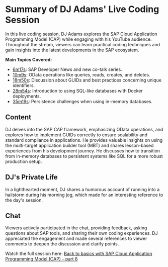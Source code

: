 # Summary of DJ Adams' Live Coding Session

In this live coding session, DJ Adams explores the SAP Cloud Application Programming Model (CAP) while engaging with his YouTube audience. Throughout the stream, viewers can learn practical coding techniques and gain insights into the latest developments in the SAP ecosystem.

**Main Topics Covered:**
- [6m17s](https://www.youtube.com/watch?v=NZj7Q4LBotA&t=6m17s): SAP Developer News and new co-talk series.
- [10m9s](https://www.youtube.com/watch?v=NZj7Q4LBotA&t=10m9s): OData operations like queries, reads, creates, and deletes.
- [18m50s](https://www.youtube.com/watch?v=NZj7Q4LBotA&t=18m50s): Discussion about GUIDs and best practices concerning unique identifiers.
- [28m54s](https://www.youtube.com/watch?v=NZj7Q4LBotA&t=28m54s): Introduction to using SQL-like databases with Docker deployments.
- [35m19s](https://www.youtube.com/watch?v=NZj7Q4LBotA&t=35m19s): Persistence challenges when using in-memory databases.

## Content
DJ delves into the SAP CAP framework, emphasizing OData operations, and explores how to implement GUIDs correctly to ensure scalability and standard compliance in applications. He provides valuable insights on using the multi-target application builder tool (MBT) and shares lesson-based experiences from his development journey. He discusses how to transition from in-memory databases to persistent systems like SQL for a more robust production setup.

## DJ's Private Life
In a lighthearted moment, DJ shares a humorous account of running into a hailstorm during his morning jog, which made for an interesting reference to the day's session.

## Chat
Viewers actively participated in the chat, providing feedback, asking questions about SAP tools, and sharing their own coding experiences. DJ appreciated the engagement and made several references to viewer comments to deepen the discussion and clarify points. 

Watch the full session here: [Back to basics with SAP Cloud Application Programming Model (CAP) - part 6](https://www.youtube.com/watch?v=NZj7Q4LBotA)